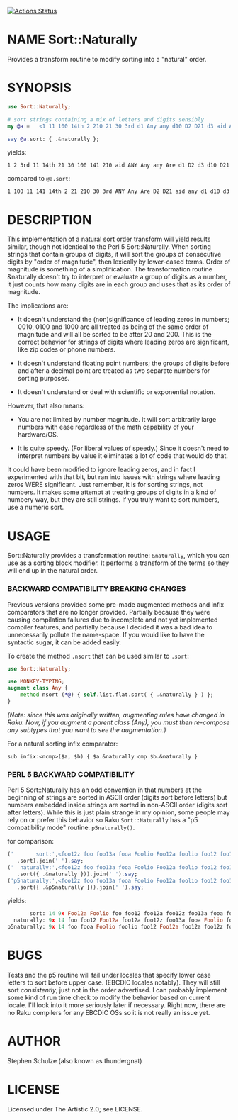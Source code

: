 [![Actions Status](https://github.com/thundergnat/Sort-Naturally/actions/workflows/test.yml/badge.svg)](https://github.com/thundergnat/Sort-Naturally/actions)

NAME Sort::Naturally
====================

Provides a transform routine to modify sorting into a "natural" order.

SYNOPSIS
========

```raku
use Sort::Naturally;

# sort strings containing a mix of letters and digits sensibly
my @a =   <1 11 100 14th 2 210 21 30 3rd d1 Any any d10 D2 D21 d3 aid Are ANY >;

say @a.sort: { .&naturally };
```

yields:

    1 2 3rd 11 14th 21 30 100 141 210 aid ANY Any any Are d1 D2 d3 d10 D21

compared to `@a.sort`:

    1 100 11 141 14th 2 21 210 30 3rd ANY Any Are D2 D21 aid any d1 d10 d3

DESCRIPTION
===========

This implementation of a natural sort order transform will yield results similar, though not identical to the Perl 5 Sort::Naturally. When sorting strings that contain groups of digits, it will sort the groups of consecutive digits by "order of magnitude", then lexically by lower-cased terms. Order of magnitude is something of a simplification. The transformation routine &naturally doesn't try to interpret or evaluate a group of digits as a number, it just counts how many digits are in each group and uses that as its order of magnitude.

The implications are:

  * It doesn't understand the (non)significance of leading zeros in numbers; 0010, 0100 and 1000 are all treated as being of the same order of magnitude and will all be sorted to be after 20 and 200. This is the correct behavior for strings of digits where leading zeros are significant, like zip codes or phone numbers.

  * It doesn't understand floating point numbers; the groups of digits before and after a decimal point are treated as two separate numbers for sorting purposes.

  * It doesn't understand or deal with scientific or exponential notation.

However, that also means:

  * You are not limited by number magnitude. It will sort arbitrarily large numbers with ease regardless of the math capability of your hardware/OS.

  * It is quite speedy. (For liberal values of speedy.) Since it doesn't need to interpret numbers by value it eliminates a lot of code that would do that.

It could have been modified to ignore leading zeros, and in fact I experimented with that bit, but ran into issues with strings where leading zeros WERE significant. Just remember, it is for sorting strings, not numbers. It makes some attempt at treating groups of digits in a kind of numbery way, but they are still strings. If you truly want to sort numbers, use a numeric sort.

USAGE
=====

Sort::Naturally provides a transformation routine: `&naturally`, which you can use as a sorting block modifier. It performs a transform of the terms so they will end up in the natural order.

### BACKWARD COMPATIBILITY BREAKING CHANGES

Previous versions provided some pre-made augmented methods and infix comparators that are no longer provided. Partially because they were causing compilation failures due to incomplete and not yet implemented compiler features, and partially because I decided it was a bad idea to unnecessarily pollute the name-space. If you would like to have the syntactic sugar, it can be added easily.

To create the method `.nsort` that can be used similar to `.sort`:

```raku
use Sort::Naturally;

use MONKEY-TYPING;
augment class Any {
    method nsort (*@) { self.list.flat.sort( { .&naturally } ) };
}
```

_(Note: since this was originally written, augmenting rules have changed in Raku. Now, if you augment a parent class (Any), you must then re-compose any subtypes that you want to see the augmentation.)_

For a natural sorting infix comparator:

`sub infix:<ncmp>($a, $b) { $a.&naturally cmp $b.&naturally }`

### PERL 5 BACKWARD COMPATIBILITY

Perl 5 Sort::Naturally has an odd convention in that numbers at the beginning of strings are sorted in ASCII order (digits sort before letters) but numbers embedded inside strings are sorted in non-ASCII order (digits sort after letters). While this is just plain strange in my opinion, some people may rely on or prefer this behavior so Raku `Sort::Naturally` has a "p5 compatibility mode" routine. `p5naturally()`.

for comparison:

```raku
('       sort:',<foo12z foo foo13a fooa Foolio Foo12a foolio foo12 foo12a 9x 14>\
   .sort).join(' ').say;
('  naturally:',<foo12z foo foo13a fooa Foolio Foo12a foolio foo12 foo12a 9x 14>\
   .sort({ .&naturally })).join(' ').say;
('p5naturally:',<foo12z foo foo13a fooa Foolio Foo12a foolio foo12 foo12a 9x 14>\
   .sort({ .&p5naturally })).join(' ').say;
```

yields:

```raku
       sort: 14 9x Foo12a Foolio foo foo12 foo12a foo12z foo13a fooa foolio
  naturally: 9x 14 foo foo12 Foo12a foo12a foo12z foo13a fooa Foolio foolio
p5naturally: 9x 14 foo fooa Foolio foolio foo12 Foo12a foo12a foo12z foo13a
```

BUGS
====

Tests and the p5 routine will fail under locales that specify lower case letters to sort before upper case. (EBCDIC locales notably). They will still sort *consistently*, just not in the order advertised. I can probably implement some kind of run time check to modify the behavior based on current locale. I'll look into it more seriously later if necessary. Right now, there are no Raku compilers for any EBCDIC OSs so it is not really an issue yet.

AUTHOR
======

Stephen Schulze (also known as thundergnat)

LICENSE
=======

Licensed under The Artistic 2.0; see LICENSE.

